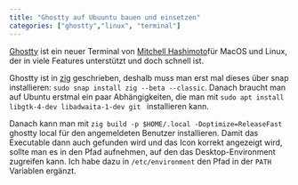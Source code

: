 ```yaml
---
title: "Ghostty auf Ubuuntu bauen und einsetzen"
categories: ["ghostty","linux", "terminal"]
---
```

[Ghostty](https://ghostty.org/) ist ein neuer Terminal von [Mitchell Hashimoto](https://mitchellh.com/)für MacOS und Linux, der in viele Features unterstützt und doch schnell ist.  

Ghostty ist in [zig](https://ziglang.org/)  geschrieben, deshalb muss man erst mal dieses über snap installieren: `sudo snap install zig --beta --classic`. Danach braucht man auf Ubuntu erstmal ein paar Abhängigkeiten, die man mit `sudo apt install libgtk-4-dev libadwaita-1-dev git
` installieren kann. 

Danach kann man mit `zig build -p $HOME/.local -Doptimize=ReleaseFast` ghostty local für den angemeldeten Benutzer installieren. Damit das Executable dann auch gefunden wird und das Icon korrekt angezeigt wird, sollte man es in den Pfad aufnehmen, auf den das Desktop-Environment zugreifen kann. Ich habe dazu in `/etc/environment` den Pfad in der `PATH` Variablen ergänzt. 
